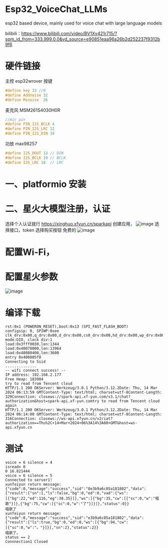 # Esp32_VoiceChat_LLMs
esp32 based device, mainly used for voice chat with large language models

bilibili：https://www.bilibili.com/video/BV1Xv421r715/?spm_id_from=333.999.0.0&vd_source=e90851eaa96a26b2d252237f9312b9f6
# 硬件链接
主控 esp32wrover
按键
```c
#define key 33 //0
#define Addnoise 32
#define Minoise  26
```
麦克风 MSM261S4030H0R
```c
//mic pin
#define PIN_I2S_BCLK 4
#define PIN_I2S_LRC 12
#define PIN_I2S_DIN 34
```
功放 max98257
```c
#define I2S_DOUT 13 // DIN
#define I2S_BCLK 19 // BCLK
#define I2S_LRC 18  // LRC
```
# 一、platformio 安装
# 二、星火大模型注册，认证
选择个人认证就行
https://xinghuo.xfyun.cn/sparkapi
创建应用，
![image](https://github.com/lumang/Esp32_VoiceChat_LLMs/assets/9112945/ff98bccf-f25a-453a-bbbf-d2d6843b16b3)
选择接口，token 选择购买按钮 免费的
![image](https://github.com/lumang/Esp32_VoiceChat_LLMs/assets/9112945/603a5d4a-277d-404e-9642-eea64d4b5cd0)

# 配置Wi-Fi，
# 配置星火参数
![image](https://github.com/lumang/Esp32_VoiceChat_LLMs/assets/9112945/2d90036b-5a86-4e9c-9ac5-56c4f31998d5)

# 编译下载
```shell
rst:0x1 (POWERON_RESET),boot:0x13 (SPI_FAST_FLASH_BOOT)
configsip: 0, SPIWP:0xee
clk_drv:0x00,q_drv:0x00,d_drv:0x00,cs0_drv:0x00,hd_drv:0x00,wp_drv:0x00
mode:DIO, clock div:1
load:0x3fff0030,len:1344
load:0x40078000,len:13964
load:0x40080400,len:3600
entry 0x400805f0
Connecting to Ssid
..............
-- wifi connect success! --
IP address: 192.168.2.177
Free Heap: 183984
try to read from Tencent cloud
HTTP/1.1 200 OKServer: Werkzeug/3.0.1 Python/3.12.2Date: Thu, 14 Mar 2024 06:13:59 GMTContent-Type: text/html; charset=utf-8Content-Length: 329Connection: closews://spark-api.xf-yun.com/v3.1/chat?authorization&host=spark-api.xf-yun.comtry to read from Tencent cloud again
HTTP/1.1 200 OKServer: Werkzeug/3.0.1 Python/3.12.2Date: Thu, 14 Mar 2024 06:14:00 GMTContent-Type: text/html; charset=utf-8Content-Length: 316Connection: closews://ws-api.xfyun.cn/v2/iat?authorization==Thu%2C+14+Mar+2024+06%3A14%3A00+GMT&host=ws-api.xfyun.cn
```
# 测试
```shell
voice = 6 silence = 4
isread= 0
0 16.821444
voice = 6 silence = 5
Connected to server1!
xunfeiyun return message:
{"code":0,"message":"success","sid":"8e3b9a6c05a181802","data":{"result":{"sn":1,"ls":false,"bg":0,"ed":0,"vad":{"ws":[{"bg":22,"ed":116,"eg":38.35}]},"ws":[{"bg":35,"cw":[{"sc":0,"w":"唱歌"}]},{"bg":75,"cw":[{"sc":0,"w":"了"}]}]},"status":0}}
唱歌了
xunfeiyun return message:
{"code":0,"message":"success","sid":"e3b9a6c05a181802","data":{"result":{"ls":true,"bg":0,"ed":0,"ws":[{"bg":94,"cw":[{"sc":0,"w":"。"}]}],"sn":2},"status":2}}
唱歌了。
status == 2
Connnection1 Closed
```
